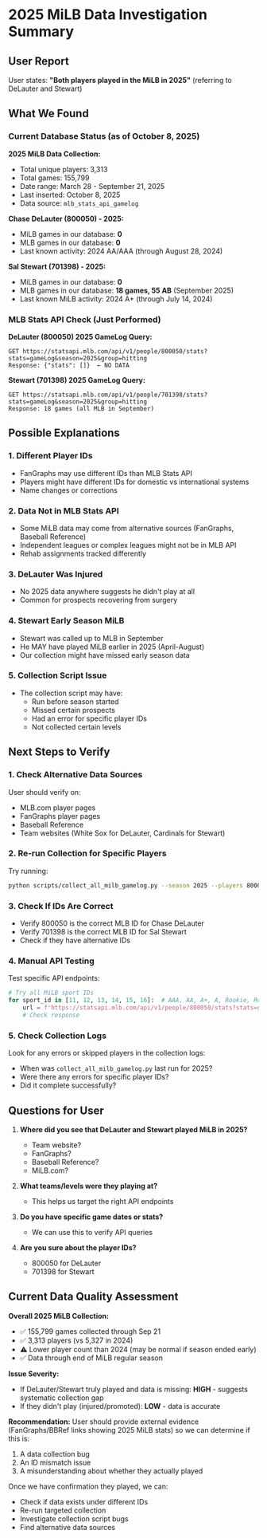 # 2025 MiLB Data Investigation Summary

## User Report
User states: **"Both players played in the MiLB in 2025"** (referring to DeLauter and Stewart)

## What We Found

### Current Database Status (as of October 8, 2025)

**2025 MiLB Data Collection:**
- Total unique players: 3,313
- Total games: 155,799
- Date range: March 28 - September 21, 2025
- Last inserted: October 8, 2025
- Data source: `mlb_stats_api_gamelog`

**Chase DeLauter (800050) - 2025:**
- MiLB games in our database: **0**
- MLB games in our database: **0**
- Last known activity: 2024 AA/AAA (through August 28, 2024)

**Sal Stewart (701398) - 2025:**
- MiLB games in our database: **0**
- MLB games in our database: **18 games, 55 AB** (September 2025)
- Last known MiLB activity: 2024 A+ (through July 14, 2024)

### MLB Stats API Check (Just Performed)

**DeLauter (800050) 2025 GameLog Query:**
```
GET https://statsapi.mlb.com/api/v1/people/800050/stats?stats=gameLog&season=2025&group=hitting
Response: {"stats": []}  ← NO DATA
```

**Stewart (701398) 2025 GameLog Query:**
```
GET https://statsapi.mlb.com/api/v1/people/701398/stats?stats=gameLog&season=2025&group=hitting
Response: 18 games (all MLB in September)
```

## Possible Explanations

### 1. Different Player IDs
- FanGraphs may use different IDs than MLB Stats API
- Players might have different IDs for domestic vs international systems
- Name changes or corrections

### 2. Data Not in MLB Stats API
- Some MiLB data may come from alternative sources (FanGraphs, Baseball Reference)
- Independent leagues or complex leagues might not be in MLB API
- Rehab assignments tracked differently

### 3. DeLauter Was Injured
- No 2025 data anywhere suggests he didn't play at all
- Common for prospects recovering from surgery

### 4. Stewart Early Season MiLB
- Stewart was called up to MLB in September
- He MAY have played MiLB earlier in 2025 (April-August)
- Our collection might have missed early season data

### 5. Collection Script Issue
- The collection script may have:
  - Run before season started
  - Missed certain prospects
  - Had an error for specific player IDs
  - Not collected certain levels

## Next Steps to Verify

### 1. Check Alternative Data Sources
User should verify on:
- MLB.com player pages
- FanGraphs player pages
- Baseball Reference
- Team websites (White Sox for DeLauter, Cardinals for Stewart)

### 2. Re-run Collection for Specific Players
Try running:
```bash
python scripts/collect_all_milb_gamelog.py --season 2025 --players 800050,701398
```

### 3. Check If IDs Are Correct
- Verify 800050 is the correct MLB ID for Chase DeLauter
- Verify 701398 is the correct MLB ID for Sal Stewart
- Check if they have alternative IDs

### 4. Manual API Testing
Test specific API endpoints:
```python
# Try all MiLB sport IDs
for sport_id in [11, 12, 13, 14, 15, 16]:  # AAA, AA, A+, A, Rookie, Rookie+
    url = f'https://statsapi.mlb.com/api/v1/people/800050/stats?stats=gameLog&season=2025&sportId={sport_id}'
    # Check response
```

### 5. Check Collection Logs
Look for any errors or skipped players in the collection logs:
- When was `collect_all_milb_gamelog.py` last run for 2025?
- Were there any errors for specific player IDs?
- Did it complete successfully?

## Questions for User

1. **Where did you see that DeLauter and Stewart played MiLB in 2025?**
   - Team website?
   - FanGraphs?
   - Baseball Reference?
   - MiLB.com?

2. **What teams/levels were they playing at?**
   - This helps us target the right API endpoints

3. **Do you have specific game dates or stats?**
   - We can use this to verify API queries

4. **Are you sure about the player IDs?**
   - 800050 for DeLauter
   - 701398 for Stewart

## Current Data Quality Assessment

**Overall 2025 MiLB Collection:**
- ✅ 155,799 games collected through Sep 21
- ✅ 3,313 players (vs 5,327 in 2024)
- ⚠️  Lower player count than 2024 (may be normal if season ended early)
- ✅ Data through end of MiLB regular season

**Issue Severity:**
- If DeLauter/Stewart truly played and data is missing: **HIGH** - suggests systematic collection gap
- If they didn't play (injured/promoted): **LOW** - data is accurate

**Recommendation:**
User should provide external evidence (FanGraphs/BBRef links showing 2025 MiLB stats) so we can determine if this is:
1. A data collection bug
2. An ID mismatch issue
3. A misunderstanding about whether they actually played

Once we have confirmation they played, we can:
- Check if data exists under different IDs
- Re-run targeted collection
- Investigate collection script bugs
- Find alternative data sources
